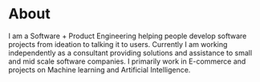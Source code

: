 # About
I am a Software + Product Engineering helping people develop software projects from ideation to talking it to users. Currently I am working independently as a consultant providing solutions and assistance to small and mid scale software companies. I primarily work in E-commerce and projects on Machine learning and Artificial Intelligence.

<!-- > ### Sources of images used in this site
> - [Unsplash](https://unsplash.com/)
> - [星と少女](https://www.pixiv.net/artworks/108916539) by [Stella](https://www.pixiv.net/users/93273965)
> - [Rabbit - v1.4 Showcase](https://civitai.com/posts/586908) by [Rabbit_YourMajesty](https://civitai.com/user/Rabbit_YourMajesty) -->